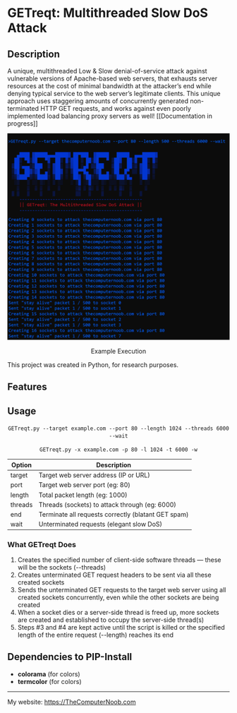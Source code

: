 # GETreqt: Multithreaded Slow DoS Attack

## Description
A unique, multithreaded Low & Slow denial-of-service attack against vulnerable versions of Apache-based web servers, that exhausts server resources at the cost of minimal bandwidth at the attacker’s end while denying typical service to the web server’s legitimate clients. This unique approach uses staggering amounts of concurrently generated non-terminated HTTP GET requests, and works against even poorly implemented load balancing proxy servers as well! [[Documentation in progress]]

<div align="center">
<img src="https://raw.githubusercontent.com/SHUR1K-N/GETreqt-Multithreaded-Slow-DoS-Attack/main/Images/Example%20Execution.png" >
<p>Example Execution</p>
</div>

This project was created in Python, for research purposes.

## Features


## Usage
<div align="center">

`GETreqt.py --target example.com --port 80 --length 1024 --threads 6000 --wait`

`GETreqt.py -x example.com -p 80 -l 1024 -t 6000 -w`


|Option |Description                                          |
|-------|-----------------------------------------------------|
|target | Target web server address (IP or URL)               |
|port   | Target web server port (eg: 80)                     |
|length | Total packet length (eg: 1000)                      |
|threads| Threads (sockets) to attack through (eg: 6000)      |
|end    | Terminate all requests correctly (blatant GET spam) |
|wait   | Unterminated requests (elegant slow DoS)            |

</div>

### What GETreqt Does
1. Creates the specified number of client-side software threads — these will be the sockets (--threads)
2. Creates unterminated GET request headers to be sent via all these created sockets
3. Sends the unterminated GET requests to the target web server using all created sockets concurrently, even while the other sockets are being created
4. When a socket dies or a server-side thread is freed up, more sockets are created and established to occupy the server-side thread(s)
5. Steps #3 and #4 are kept active until the script is killed or the specified length of the entire request (--length) reaches its end


## Dependencies to PIP-Install
- **colorama** (for colors)
- **termcolor** (for colors)

------------

My website: https://TheComputerNoob.com
